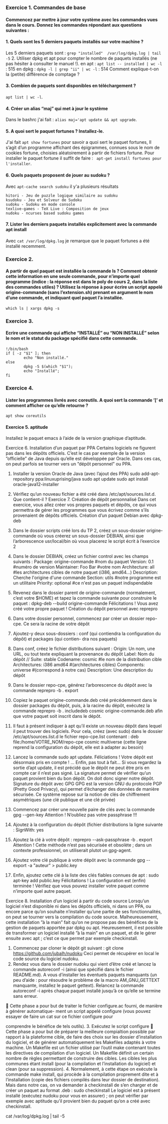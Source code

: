 ### Exercice 1. Commandes de base


#### Commencez par mettre à jour votre système avec les commandes vues dans le cours. Donnez les commandes répondant aux questions suivantes :

#### 1. Quels sont les 5 derniers paquets installés sur votre machine ?

Les 5 derniers paquets sont : `grep "installed"  /var/log/dpkg.log | tail -5`
2. Utiliser dpkg et apt pour compter le nombre de paquets installés (ne pas hésiter à consulter le manuel !).
en apt : `apt list -- installed | wc -l` : 515
en dpkg : `dpkg -l | grep "ii" | wc -l` : 514
Comment explique-t-on la (petite) différence de comptage ?

#### 3. Combien de paquets sont disponibles en téléchargement ?
`apt list | wc -l`.

#### 4. Créer un alias “maj” qui met à jour le système
Dans le bashrc j'ai fait : `alias maj='apt update && apt upgrade`.

#### 5. A quoi sert le paquet fortunes ? Installez-le.
J'ai fait `apt show fortunes` pour savoir a quoi sert le paquet fortunes,  Il s’agit d’un programme affichant des épigrammes, connues sous le nom de
 cookies fortune, choisies aléatoirement à partir de fichiers fortune.
Pour installer le paquet fortune il suffit de faire : ` apt-get install fortunes pour l'installer`.

#### 6. Quels paquets proposent de jouer au sudoku ?
Avec `apt-cache search sudoku` il y'a plusieurs résultats 

```
hitori - Jeu de puzzle logique similaire au sudoku
ksudoku - Jeu et Solveur de Sudoku
sudoku - Sudoku en mode console
texlive-games - TeX Live : Composition de jeux
nudoku - ncurses based sudoku games
```

#### 7. Lister les derniers paquets installés explicitement avec la commande apt install

Avec `cat /var/log/dpkg.log` je remarque que le paquet fortunes a été installé recemment.

### Exercice 2.
#### A partir de quel paquet est installée la commande ls ? Comment obtenir cette information en une seule commande, pour n’importe quel programme (indice : la réponse est dans le poly de cours 2, dans la liste des commandes utiles) ? Utilisez la réponse à pour écrire un script appelé origine-commande (sans l’extension.sh) prenant en argument le nom d’une commande, et indiquant quel paquet l’a installée.
`which ls | xargs dpkg -s`

### Exercice 3.
#### Ecrire une commande qui affiche “INSTALLÉ” ou “NON INSTALLÉ” selon le nom et le statut du package spécifié dans cette commande.

```
!/bin/bash
if [ -z "$1" ]; then
        echo "Non installé."
else
        dpkg -S $(which "$1");
        echo "Installé";
fi
```

### Exercice 4.
#### Lister les programmes livrés avec coreutils. A quoi sert la commande ’[’ et comment afficher ce qu’elle retourne ?

`apt show coreutils`

#### Exercice 5. aptitude

Installez le paquet emacs à l’aide de la version graphique d’aptitude.

Exercice 6. Installation d’un paquet par PPA
Certains logiciels ne figurent pas dans les dépôts officiels. C’est le cas par exemple de la version ”officielle”
de Java depuis qu’elle est développée par Oracle. Dans ces cas, on peut parfois se tourner vers un ”dépôt
personnel” ou PPA.
1. Installer la version Oracle de Java (avec l’ajout des PPA)
sudo add-apt-repository ppa:linuxuprising/java
sudo apt update
sudo apt install oracle-java12-installer
2. Vérifiez qu’un nouveau fichier a été créé dans /etc/apt/sources.list.d. Que contient-il ?
Exercice 7. Création de dépôt personnalisé
Dans cet exercice, vous allez créer vos propres paquets et dépôts, ce qui vous permettra de gérer les
programmes que vous écrivez comme s’ils provenaient de dépôts officiels.
Création d’un paquet Debian avec dpkg-deb
1. Dans le dossier scripts créé lors du TP 2, créez un sous-dossier origine-commande où vous créerez un
sous-dossier DEBIAN, ainsi que l’arborescence usr/local/bin où vous placerez le script écrit à l’exercice
2
2. Dans le dossier DEBIAN, créez un fichier control avec les champs suivants :
Package: origine-commande #nom du paquet
Version: 0.1 #numéro de version
Maintainer: Foo Bar #votre nom
Architecture: all #les architectures cibles de notre paquet (i386, amd64...)
Description: Cherche l'origine d'une commande
Section: utils #notre programme est un utilitaire
Priority: optional #ce n'est pas un paquet indispendable
3. Revenez dans le dossier parent de origine-commande (normalement, c’est votre $HOME) et tapez la
commande suivante pour construire le paquet :
dpkg-deb --build origine-commande
Félicitations ! Vous avez créé votre propre paquet !
Création du dépôt personnel avec reprepro
1. Dans votre dossier personnel, commencez par créer un dossier repo-cpe. Ce sera la racine de votre
dépôt

2. Ajoutez-y deux sous-dossiers : conf (qui contiendra la configuration du dépôt) et packages (qui contien-
dra nos paquets)

3. Dans conf, créez le fichier distributions suivant :
Origin: Un nom, une URL, ou tout texte expliquant la provenance du dépôt
Label: Nom du dépôt
// Suite: stable
Codename: cosmic #le nom de la distribution cible
Architectures: i386 amd64 #(architectures cibles)
Components: universe #(correspond à notre cas)
Description: Une description du dépôt

4. Dans le dossier repo-cpe, générez l’arborescence du dépôt avec la commande
reprepro -b . export
5. Copiez le paquet origine-commande.deb créé précédemment dans le dossier packages du dépôt, puis,
à la racine du dépôt, exécutez la commande
reprepro -b . includedeb cosmic origine-commande.deb
afin que votre paquet soit inscrit dans le dépôt.
6. Il faut à présent indiquer à apt qu’il existe un nouveau dépôt dans lequel il peut trouver des logiciels.
Pour cela, créez (avec sudo) dans le dossier /etc/apt/sources.list.d le fichier repo-cpe.list
contenant :
deb file:/home/VOTRE_NOM/repo-cpe cosmic multiverse
(cette ligne reprend la configuration du dépôt, elle est à adapter au besoin)
7. Lancez la commande sudo apt update.
Féliciations ! Votre dépôt est désormais pris en compte ! ... Enfin, pas tout à fait... Si vous regardez
la sortie d’apt update, il est précidé que le dépôt ne peut être pris en compte car il n’est pas signé.
La signature permet de vérifier qu’un paquet provient bien du bon dépôt. On doit donc signer notre
dépôt.
Signature du dépôt avec GPG
GPG est la version GNU du protocole PGP (Pretty Good Privacy), qui permet d’échanger des données de
manière sécurisée. Ce système repose sur la notion de clés de chiffrement asymétriques (une clé publique et
une clé privée)
1. Commencez par créer une nouvelle paire de clés avec la commande
gpg --gen-key
Attention ! N’oubliez pas votre passphrase !!!
2. Ajoutez à la configuration du dépôt (fichier distributions la ligne suivante :
SignWith: yes
3. Ajoutez la clé à votre dépôt :
reprepro --ask-passphrase -b . export
Attention ! Cette méthode n’est pas sécurisée et obsolète ; dans un contexte professionnel, on utiliserait
plutot un gpg-agent.
4. Ajoutez votre clé publique à votre dépôt avec la commande
gpg --export -a "auteur" > public.key
5. Enfin, ajoutez cette clé à la liste des clés fiables connues de apt :
sudo apt-key add public.key
Félicitations ! La configuration est (enfin) terminée ! Vérifiez que vous pouvez installer votre paquet comme
n’importe quel autre paquet.

Exercice 8. Installation d’un logiciel à partir du code source
Lorsqu’un logiciel n’est disponible ni dans les dépôts officiels, ni dans un PPA, ou encore parce qu’on
souhaite n’installer qu’une partie de ses fonctionnalités, on peut se tourner vers la compilation du code
source.
Malheureusement, cette installation ”à la main” fait qu’on ne propose pas des bénéfices de la gestion de
paquets apportée par dpkg ou apt. Heureusement, il est possible de transformer un logiciel installé ”à la
main” en un paquet, et de le gérer ensuite avec apt ; c’est ce que permet par exemple checkinstall.
1. Commencez par cloner le dépôt git suivant :
git clone https://github.com/jubalh/nudoku
Ceci permet de récupérer en local le code source du logiciel nudoku.
2. Rendez vous dans le dossier nudoku qui vient d’être créé et lancez la commande autoreconf -i (ainsi
que spécifié dans le fichier README.md). A vous d’installer les éventuels paquets manquants (un
peu d’aide : pour résoudre le problème de la macro AM_GNU_GETTEXT manquante, installez le paquet
gettext). Relancez la commande autoreconf -i après chaque paquet installé jusqu’à ce
qu’elle se termine sans erreur.

 Cette phase a pour but de traiter le fichier configure.ac fourni, de manière à générer automatique-
ment un script appelé configure (vous pouvez essayer de faire un cat sur ce fichier configure pour

comprendre le bénéfice de tels outils).
3. Exécutez le script configure
 Cette phase a pour but de préparer la meilleure compialtion possible par rapport à la plateforme
cible, de faire des choix sur les dossier d’installation du logiciel, et de générer automatiquement les
Makefiles adaptés à votre machine. Un Makefile est un fichier utilisé par l’outil make contenant toutes
les directives de compilation d’un logiciel. Un Makefile définit un certain nombre de règles permettant de
construire des cibles. Les cibles les plus communes étant install (pour la compilation et l’installation
du logiciel) et clean (pour sa suppression).
4. Normalement, à cette étape on exécute la commande make install, qui procède à la compilation
proprement dite et à l’installation (copie des fichiers compilés dans leur dossier de destination). Mais
dans notre cas, on va demander à checkinstall de s’en charger et de créer un paquet au format .deb :
sudo checkinstall
Le logiciel est à présent installé (exécutez nudoku pour vous en assurer) ; on peut vérifier par exemple
avec aptitude qu’il provient bien du paquet qu’on a créé avec checkinstall.

cat /var/log/dpkg.log | tail -5
